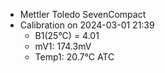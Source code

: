 - Mettler Toledo SevenCompact
- Calibration on 2024-03-01 21:39
	- B1(25°C) = 4.01
	- mV1: 174.3mV
	- Temp1: 20.7°C ATC